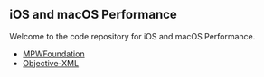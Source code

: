 
iOS and macOS Performance
------------------------

Welcome to the code repository for iOS and macOS Performance.


- [MPWFoundation](https://github.com/mpw/MPWFoundation)
- [Objective-XML](https://github.com/mpw/Objective-XML)




